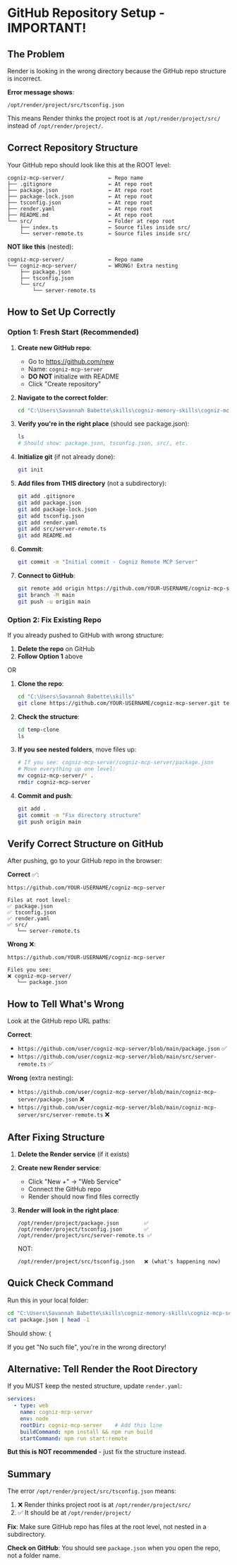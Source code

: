 # GitHub Repository Setup - IMPORTANT!

## The Problem

Render is looking in the wrong directory because the GitHub repo structure is incorrect.

**Error message shows**:
```
/opt/render/project/src/tsconfig.json
```

This means Render thinks the project root is at `/opt/render/project/src/` instead of `/opt/render/project/`.

## Correct Repository Structure

Your GitHub repo should look like this at the ROOT level:

```
cogniz-mcp-server/              ← Repo name
├── .gitignore                  ← At repo root
├── package.json                ← At repo root
├── package-lock.json           ← At repo root
├── tsconfig.json               ← At repo root
├── render.yaml                 ← At repo root
├── README.md                   ← At repo root
└── src/                        ← Folder at repo root
    ├── index.ts                ← Source files inside src/
    └── server-remote.ts        ← Source files inside src/
```

**NOT like this** (nested):
```
cogniz-mcp-server/              ← Repo name
└── cogniz-mcp-server/          ← WRONG! Extra nesting
    ├── package.json
    ├── tsconfig.json
    └── src/
        └── server-remote.ts
```

## How to Set Up Correctly

### Option 1: Fresh Start (Recommended)

1. **Create new GitHub repo**:
   - Go to https://github.com/new
   - Name: `cogniz-mcp-server`
   - **DO NOT** initialize with README
   - Click "Create repository"

2. **Navigate to the correct folder**:
   ```bash
   cd "C:\Users\Savannah Babette\skills\cogniz-memory-skills\cogniz-mcp-server"
   ```

3. **Verify you're in the right place** (should see package.json):
   ```bash
   ls
   # Should show: package.json, tsconfig.json, src/, etc.
   ```

4. **Initialize git** (if not already done):
   ```bash
   git init
   ```

5. **Add files from THIS directory** (not a subdirectory):
   ```bash
   git add .gitignore
   git add package.json
   git add package-lock.json
   git add tsconfig.json
   git add render.yaml
   git add src/server-remote.ts
   git add README.md
   ```

6. **Commit**:
   ```bash
   git commit -m "Initial commit - Cogniz Remote MCP Server"
   ```

7. **Connect to GitHub**:
   ```bash
   git remote add origin https://github.com/YOUR-USERNAME/cogniz-mcp-server.git
   git branch -M main
   git push -u origin main
   ```

### Option 2: Fix Existing Repo

If you already pushed to GitHub with wrong structure:

1. **Delete the repo** on GitHub
2. **Follow Option 1** above

OR

1. **Clone the repo**:
   ```bash
   cd "C:\Users\Savannah Babette\skills"
   git clone https://github.com/YOUR-USERNAME/cogniz-mcp-server.git temp-clone
   ```

2. **Check the structure**:
   ```bash
   cd temp-clone
   ls
   ```

3. **If you see nested folders**, move files up:
   ```bash
   # If you see: cogniz-mcp-server/cogniz-mcp-server/package.json
   # Move everything up one level:
   mv cogniz-mcp-server/* .
   rmdir cogniz-mcp-server
   ```

4. **Commit and push**:
   ```bash
   git add .
   git commit -m "Fix directory structure"
   git push origin main
   ```

## Verify Correct Structure on GitHub

After pushing, go to your GitHub repo in the browser:

**Correct** ✅:
```
https://github.com/YOUR-USERNAME/cogniz-mcp-server

Files at root level:
✅ package.json
✅ tsconfig.json
✅ render.yaml
✅ src/
   └── server-remote.ts
```

**Wrong** ❌:
```
https://github.com/YOUR-USERNAME/cogniz-mcp-server

Files you see:
❌ cogniz-mcp-server/
   └── package.json
```

## How to Tell What's Wrong

Look at the GitHub repo URL paths:

**Correct**:
- `https://github.com/user/cogniz-mcp-server/blob/main/package.json` ✅
- `https://github.com/user/cogniz-mcp-server/blob/main/src/server-remote.ts` ✅

**Wrong** (extra nesting):
- `https://github.com/user/cogniz-mcp-server/blob/main/cogniz-mcp-server/package.json` ❌
- `https://github.com/user/cogniz-mcp-server/blob/main/cogniz-mcp-server/src/server-remote.ts` ❌

## After Fixing Structure

1. **Delete the Render service** (if it exists)
2. **Create new Render service**:
   - Click "New +" → "Web Service"
   - Connect the GitHub repo
   - Render should now find files correctly

3. **Render will look in the right place**:
   ```
   /opt/render/project/package.json        ✅
   /opt/render/project/tsconfig.json       ✅
   /opt/render/project/src/server-remote.ts ✅
   ```

   NOT:
   ```
   /opt/render/project/src/tsconfig.json   ❌ (what's happening now)
   ```

## Quick Check Command

Run this in your local folder:

```bash
cd "C:\Users\Savannah Babette\skills\cogniz-memory-skills\cogniz-mcp-server"
cat package.json | head -1
```

Should show: `{`

If you get "No such file", you're in the wrong directory!

## Alternative: Tell Render the Root Directory

If you MUST keep the nested structure, update `render.yaml`:

```yaml
services:
  - type: web
    name: cogniz-mcp-server
    env: node
    rootDir: cogniz-mcp-server    # Add this line
    buildCommand: npm install && npm run build
    startCommand: npm run start:remote
```

**But this is NOT recommended** - just fix the structure instead.

## Summary

The error `/opt/render/project/src/tsconfig.json` means:

1. ❌ Render thinks project root is at `/opt/render/project/src/`
2. ✅ It should be at `/opt/render/project/`

**Fix**: Make sure GitHub repo has files at the root level, not nested in a subdirectory.

**Check on GitHub**: You should see `package.json` when you open the repo, not a folder name.
